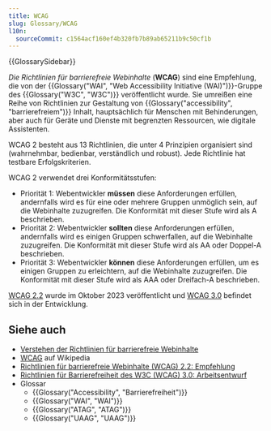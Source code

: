 ```yaml
---
title: WCAG
slug: Glossary/WCAG
l10n:
  sourceCommit: c1564acf160ef4b320fb7b89ab65211b9c50cf1b
---
```


{{GlossarySidebar}}

_Die Richtlinien für barrierefreie Webinhalte_ (**WCAG**) sind eine Empfehlung, die von der {{Glossary("WAI", "Web Accessibility Initiative (WAI)")}}-Gruppe des {{Glossary("W3C", "W3C")}} veröffentlicht wurde. Sie umreißen eine Reihe von Richtlinien zur Gestaltung von {{Glossary("accessibility", "barrierefreiem")}} Inhalt, hauptsächlich für Menschen mit Behinderungen, aber auch für Geräte und Dienste mit begrenzten Ressourcen, wie digitale Assistenten.

WCAG 2 besteht aus 13 Richtlinien, die unter 4 Prinzipien organisiert sind (wahrnehmbar, bedienbar, verständlich und robust). Jede Richtlinie hat testbare Erfolgskriterien.

WCAG 2 verwendet drei Konformitätsstufen:

- Priorität 1: Webentwickler **müssen** diese Anforderungen erfüllen, andernfalls wird es für eine oder mehrere Gruppen unmöglich sein, auf die Webinhalte zuzugreifen. Die Konformität mit dieser Stufe wird als A beschrieben.
- Priorität 2: Webentwickler **sollten** diese Anforderungen erfüllen, andernfalls wird es einigen Gruppen schwerfallen, auf die Webinhalte zuzugreifen. Die Konformität mit dieser Stufe wird als AA oder Doppel-A beschrieben.
- Priorität 3: Webentwickler **können** diese Anforderungen erfüllen, um es einigen Gruppen zu erleichtern, auf die Webinhalte zuzugreifen. Die Konformität mit dieser Stufe wird als AAA oder Dreifach-A beschrieben.

[WCAG 2.2](https://w3c.github.io/wcag/guidelines/22/) wurde im Oktober 2023 veröffentlicht und [WCAG 3.0](https://w3c.github.io/wcag3/guidelines/) befindet sich in der Entwicklung.

## Siehe auch

- [Verstehen der Richtlinien für barrierefreie Webinhalte](/de/docs/Web/Accessibility/Guides/Understanding_WCAG)
- [WCAG](https://en.wikipedia.org/wiki/Web_Content_Accessibility_Guidelines) auf Wikipedia
- [Richtlinien für barrierefreie Webinhalte (WCAG) 2.2: Empfehlung](https://w3c.github.io/wcag/guidelines/22/)
- [Richtlinien für Barrierefreiheit des W3C (WCAG) 3.0: Arbeitsentwurf](https://w3c.github.io/wcag3/guidelines/)
- Glossar
  - {{Glossary("Accessibility", "Barrierefreiheit")}}
  - {{Glossary("WAI", "WAI")}}
  - {{Glossary("ATAG", "ATAG")}}
  - {{Glossary("UAAG", "UAAG")}}
